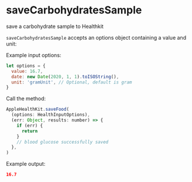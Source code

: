 # saveCarbohydratesSample

save a carbohydrate sample to Healthkit

`saveCarbohydratesSample` accepts an options object containing a value and unit:

Example input options:

```javascript
let options = {
  value: 16.7,
  date: new Date(2020, 1, 1).toISOString(),
  unit: 'gramUnit', // Optional, default is gram
}
```

Call the method:

```javascript
AppleHealthKit.saveFood(
  (options: HealthInputOptions),
  (err: Object, results: number) => {
    if (err) {
      return
    }
    // blood glucose successfully saved
  },
)
```

Example output:

```json
16.7
```
